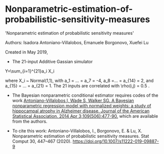# Nonparametric-estimation-of-probabilistic-sensitivity-measures

'Nonparametric estimation of probabilistic sensitivity measures'

Authors: Isadora Antoniano-Villalobos, Emanuele Borgonovo, Xuefei Lu

Created in May 2019,

* The 21-input Additive Gassian simulator

 Y=\sum_{i=1}^{21}a_i X_i

where X_i ~ Normal(1,1), with a_1 = ... = a_7 = -4, a_8 =... = a_{14} = 2, and a_{15} = ... = a_{21} = 1. The 21 inputs are correlated with \rho(i,j) = 0.5 .

* The Bayesian nonparametric conditional estimator requires codes of the work
[Antoniano-Villalobos I, Wade S, Walker SG. A Bayesian nonparametric regression model with normalized weights: a study of hippocampal atrophy in Alzheimer disease. Journal of the American Statistical Association. 2014 Apr 3;109(506):477-90.](https://amstat.tandfonline.com/doi/abs/10.1080/01621459.2013.879061)
which are available from the authors.


* To cite this work:
Antoniano-Villalobos, I., Borgonovo, E. & Lu, X. Nonparametric estimation of probabilistic sensitivity measures. Stat Comput 30, 447–467 (2020). https://doi.org/10.1007/s11222-019-09887-9

